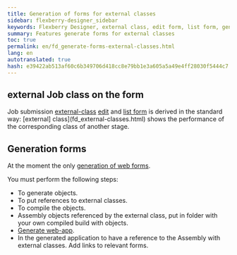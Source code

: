 ```yaml
--- 
title: Generation of forms for external classes 
sidebar: flexberry-designer_sidebar 
keywords: Flexberry Designer, external class, edit form, list form, generation 
summary: Features generate forms for external classes 
toc: true 
permalink: en/fd_generate-forms-external-classes.html 
lang: en 
autotranslated: true 
hash: e39422ab513af60c6b349706d418cc8e79bb1e3a605a5a49e4ff28030f5444c7 
--- 
```


## external Job class on the form 

Job submission [external-class](fd_external-classes.html) [edit](fd_editform.html) and [list form](fd_listform.html) is derived in the standard way: [external] class](fd_external-classes.html) shows the performance of the corresponding class of another stage. 

## Generation forms 

At the moment the only [generation of web forms](fa_asp-net-generator.html). 

You must perform the following steps: 

* To generate objects. 
* To put references to external classes. 
* To compile the objects. 
* Assembly objects referenced by the external class, put in folder with your own compiled build with objects. 
* [Generate web-app](fa_asp-net-generator.html). 
* In the generated application to have a reference to the Assembly with external classes. Add links to relevant forms. 



